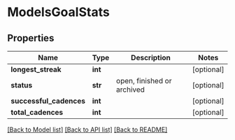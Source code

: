 # ModelsGoalStats

## Properties

Name | Type | Description | Notes
------------ | ------------- | ------------- | -------------
**longest_streak** | **int** |  | [optional] 
**status** | **str** | open, finished or archived | [optional] 
**successful_cadences** | **int** |  | [optional] 
**total_cadences** | **int** |  | [optional] 

[[Back to Model list]](../README.md#documentation-for-models) [[Back to API list]](../README.md#documentation-for-api-endpoints) [[Back to README]](../README.md)


